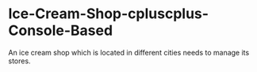 # Ice-Cream-Shop-cpluscplus-Console-Based
An ice cream shop which is located in different cities needs to manage its stores.
